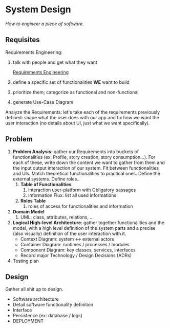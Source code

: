 # System Design

*How to engineer a piece of software.*

## Requisites

Requirements Engineering:

1. talk with people and get what they want
    
    [Requirements Engineering](../Requirements%20Engineering%201fcfdf535bef80eabc11e9c37a171a60.md)
    
2. define a specific set of functionalities **WE** want to build
3. prioritize them; categorize as functional and non-functional
4. generate Use-Case Diagram

Analyze the Requirements: let's take each of the requirements previously defined: shape what the user does with our app and fix how we want the user interaction (no details about UI, just what we want specifically).

## Problem

1. **Problem Analysis**: gather our Requirements into buckets of functionalities (ex: Profile, story creation, story consumption...).
For each of these, write down the content we want to gather from them and the input output interaction of our system. Fit between functionalities and UIs. Match theoretical functionalities to practical ones. Define the external systems. Define roles..
    1. **Table of Functionalities**
        1. Interaction user-platform with Obligatory passages
        2. Information Flux: list all used informations
    2. **Roles Table**
        1. roles of access for functionalities and information
2. **Domain Model**
    1. UML: class, attributes, relations, ...
3. **Logical High-level Architecture**: gather together functionalities and the model, with a high level definition of the system parts and a precise (also visually) definition of the user interaction with it.
    - Context Diagram: system ↔ external actors
    - Container Diagram: runtimes / processes / modules
    - Component Diagram: key classes, services, interfaces
    - Record major Technology / Design Decisions (ADRs)
4. Testing plan

## Design

Gather all shit up to design.

- Software architecture
- Detail software functionality definition
- Interface
- Persistence (ex: database / logs)
- DEPLOYMENT